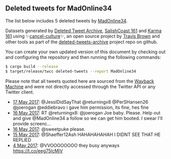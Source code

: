 ## Deleted tweets for MadOnline34

The list below includes 5 deleted tweets by
[MadOnline34](https://twitter.com/MadOnline34).



Datasets generated by [Deleted Tweet Archive](https://twitter.com/deletedtweet161), 
[SalishCoast 161](https://twitter.com/SalishCoastA) and [Karma 161](https://twitter.com/KarmaOneSixOne) 
using ✨[cancel-culture](https://github.com/travisbrown/cancel-culture)✨, an open source project by 
[Travis Brown](https://twitter.com/travisbrown) and other tools as part of the 
[deleted-tweets-archive](https://github.com/salcoast/deleted-tweets-archive/) project repo on github.

You can create your own updated version of this document by checking out and configuring the
repository and then running the following commands:

```bash
$ cargo build --release
$ target/release/twcc deleted-tweets --report MadOnline34
```

Please note that all tweets quoted here are sourced from the
[Wayback Machine](https://web.archive.org) and were not directly accessed through the Twitter API or
any Twitter client.

* [17 May 2017](https://web.archive.org/web/20170517011533/https://twitter.com/MadOnline34/status/864650564486840324): @JessIDidSayThat @returningx8 @PerSHansen26 @joerogan @eddiebravo i gave him permission, its fine, hes fine
* [16 May 2017](https://web.archive.org/web/20170516173734/https://twitter.com/MadOnline34/status/864535309194739712): RT @returningx8: @joerogan Joe baby. Please. Help out and give @MadOnline34 a follow so we can get him booted. I swear I'll provide screenc…
* [16 May 2017](https://web.archive.org/web/20170516171809/https://twitter.com/MadOnline34/status/864530422826270721): @sweetpuke please.
* [15 May 2017](https://web.archive.org/web/20170515213254/https://twitter.com/MadOnline34/status/864232144935059456): @Shaeffer12Ash HAHAHAHAHAH I DIDNT SEE THAT HE REPLIED
* [ 4 May 2017](https://web.archive.org/web/20170504204214/https://twitter.com/MadOnline34/status/860233127729352704): @VVOOOOOOOO they busy anyways https://t.co/eeg75lcMjV
